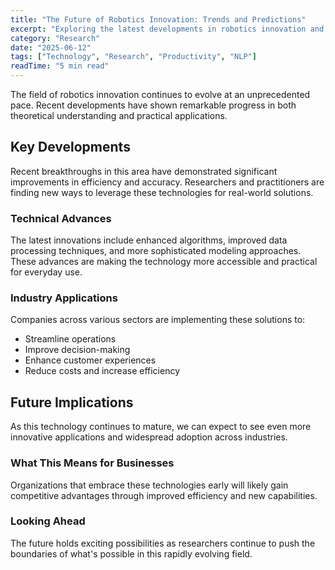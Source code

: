 ```yaml
---
title: "The Future of Robotics Innovation: Trends and Predictions"
excerpt: "Exploring the latest developments in robotics innovation and their implications for the future of artificial intelligence and automation."
category: "Research"
date: "2025-06-12"
tags: ["Technology", "Research", "Productivity", "NLP"]
readTime: "5 min read"
---
```


The field of robotics innovation continues to evolve at an unprecedented pace. Recent developments have shown remarkable progress in both theoretical understanding and practical applications.

## Key Developments

Recent breakthroughs in this area have demonstrated significant improvements in efficiency and accuracy. Researchers and practitioners are finding new ways to leverage these technologies for real-world solutions.

### Technical Advances

The latest innovations include enhanced algorithms, improved data processing techniques, and more sophisticated modeling approaches. These advances are making the technology more accessible and practical for everyday use.

### Industry Applications

Companies across various sectors are implementing these solutions to:
- Streamline operations
- Improve decision-making
- Enhance customer experiences
- Reduce costs and increase efficiency

## Future Implications

As this technology continues to mature, we can expect to see even more innovative applications and widespread adoption across industries.

### What This Means for Businesses

Organizations that embrace these technologies early will likely gain competitive advantages through improved efficiency and new capabilities.

### Looking Ahead

The future holds exciting possibilities as researchers continue to push the boundaries of what's possible in this rapidly evolving field.